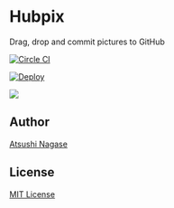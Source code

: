 # Hubpix

Drag, drop and commit pictures to GitHub


[![Circle CI](https://circleci.com/gh/ngs/hubpix.svg?style=svg)](https://circleci.com/gh/ngs/hubpix)

[![Deploy](https://www.herokucdn.com/deploy/button.png)](https://heroku.com/deploy)

![](https://raw.githubusercontent.com/ngs/sources.ngs.io/master/source/images/2015-03-15-hubpix/hubpix.gif)

Author
------

[Atsushi Nagase]

License
-------

[MIT License]

[Atsushi Nagase]: http://ngs.io/
[MIT License]: LICENSE

